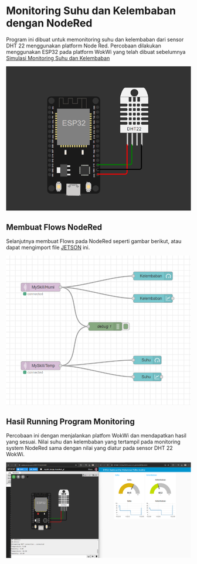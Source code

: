 # Monitoring Suhu dan Kelembaban dengan NodeRed
Program ini dibuat untuk memonitoring suhu dan kelembaban dari sensor DHT 22 menggunakan platform Node Red. Percobaan dilakukan menggunakan ESP32 pada platform WokWi yang telah dibuat sebelumnya [Simulasi Monitoring Suhu dan Kelembaban](https://wokwi.com/projects/408977016650234881)

![Simulasi Wokwi](https://github.com/mutualis/Monitoring-Suhu-dan-Kelembaban-dengan-NodeRed/blob/main/img/Simulasi%20Wokwi.png)

## Membuat Flows NodeRed
Selanjutnya membuat Flows pada NodeRed seperti gambar berikut, atau dapat mengimport file [JETSON](https://github.com/mutualis/Monitoring-Suhu-dan-Kelembaban-dengan-NodeRed/blob/main/flows.json) ini.

![Flows Nodered](https://github.com/mutualis/Monitoring-Suhu-dan-Kelembaban-dengan-NodeRed/blob/main/img/Flows.png)

## Hasil Running Program Monitoring
Percobaan ini dengan menjalankan platfom WokWi dan mendapatkan hasil yang sesuai. Nilai suhu dan kelembaban yang tertampil pada monitoring system NodeRed sama dengan nilai yang diatur pada sensor DHT 22 WokWi.

![Flows Nodered](https://github.com/mutualis/Monitoring-Suhu-dan-Kelembaban-dengan-NodeRed/blob/main/img/SimulasiHasil.png)

